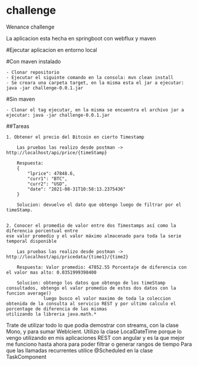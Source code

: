 # challenge
Wenance challenge

La aplicacion esta hecha en springboot con webflux y maven

#Ejecutar aplicacion en entorno local

#Con maven instalado

    - Clonar repositorio
    - Ejecutar el siguinte comando en la consola: mvn clean install
    - Se creara una carpeta target, en la misma esta el jar a ejecutar: java -jar challenge-0.0.1.jar

#Sin maven

    - Clonar el tag ejecutar, en la misma se encuentra el archivo jar a ejecutar: java -jar challenge-0.0.1.jar


##Tareas

    1. Obtener el precio del Bitcoin en cierto Timestamp
    
        Las pruebas las realizo desde postman -> http://localhost/api/price/{timeStamp}
        
        Respuesta:
        {
            "lprice": 47848.6,
            "curr1": "BTC",
            "curr2": "USD",
            "date": "2021-08-31T10:58:13.2375436"
        }
        
        Solucion: devuelvo el dato que obtengo luego de filtrar por el timeStamp.


    2. Conocer el promedio de valor entre dos Timestamps así como la diferencia porcentual entre 
    ese valor promedio y el valor máximo almacenado para toda la serie temporal disponible
      
        Las pruebas las realizo desde postman -> http://localhost/api/pricedata/{time1}/{time2}
        
        Respuesta: Valor promedio: 47852.55 Porcentaje de diferencia con el valor mas alto: 0.0351999398400
    
        Solucion: obtengo los datos que obtengo de los timeStamp consultados, obtengo el valor promedio de estos dos datos con la funcion average()
                  luego busco el valor maximo de toda la coleccion obtenida de la consulta al servicio REST y por ultimo calculo el porcentage de diferencia de las mismas                           utilizando la libreria java.math.*
    
   
Trate de utilizar todo lo que podia demostrar con streams, con la clase Mono, y para sumar Weblcient. 
Utilizo la clase LocalDateTime porque lo vengo utilizando en mis aplicaciones REST con angular y es la que mejor me funciono hasta ahora para poder filtrar o generar rangos de tiempo
Para que las llamadas recurrentes utilice @Scheduled en la clase TaskComponent
